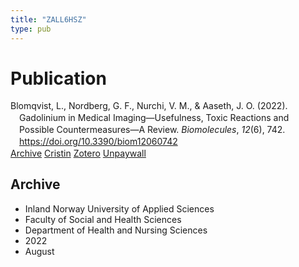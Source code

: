 ```yaml
---
title: "ZALL6HSZ"
type: pub
---
```

<h1>Publication</h1>
<article id="csl-bib-container-ZALL6HSZ" class="csl-bib-container">
  <div class="csl-bib-body" style="line-height: 1.35; padding-left: 1em; text-indent:-1em;">
  <div class="csl-entry">Blomqvist, L., Nordberg, G. F., Nurchi, V. M., &amp; Aaseth, J. O. (2022). Gadolinium in Medical Imaging&#x2014;Usefulness, Toxic Reactions and Possible Countermeasures&#x2014;A Review. <i>Biomolecules</i>, <i>12</i>(6), 742. <a href="https://doi.org/10.3390/biom12060742">https://doi.org/10.3390/biom12060742</a></div>
</div>
  <div class="csl-bib-buttons">
    <a href="#taxonomy-article-ZALL6HSZ" class="csl-bib-button">Archive</a>
    <a href alt="Cristin URL" class="csl-bib-button">Cristin</a>
    <a href alt="Zotero URL" class="csl-bib-button">Zotero</a>
    <a href="https://www.mdpi.com/2218-273X/12/6/742/pdf?version=1653444003" class="csl-bib-button">Unpaywall</a>
  </div>
  <div id="csl-bib-meta-container-ZALL6HSZ"></div>
</article>
<div id="csl-bib-meta-ZALL6HSZ" class="csl-bib-meta">
  <article id="taxonomy-article-ZALL6HSZ" class="taxonomy-article">
    <h1>Archive</h1>
    <ul>
      <li>Inland Norway University of Applied Sciences</li>
      <li>Faculty of Social and Health Sciences</li>
      <li>Department of Health and Nursing Sciences</li>
      <li>2022</li>
      <li>August</li>
    </ul>
  </article>
</div>
